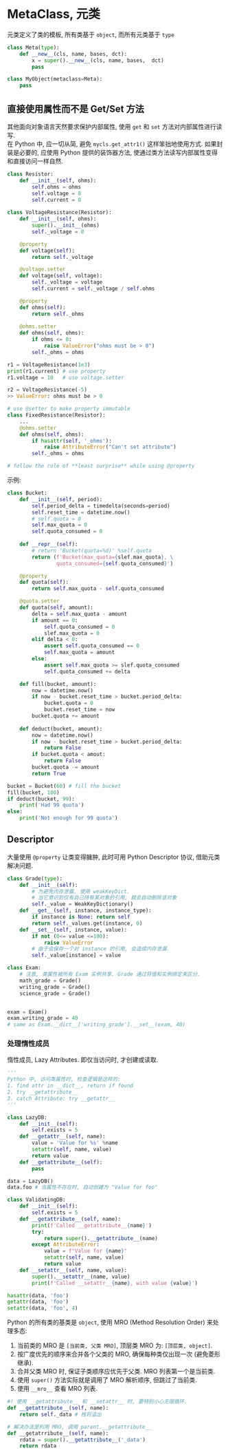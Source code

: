 # MetaClass, 元类

元类定义了类的模板, 所有类基于 `object`, 而所有元类基于 `type`

```python
class Meta(type):
	def __new__(cls, name, bases, dct):
		x = super().__new__(cls, name, bases,  dct)
		pass

class MyObject(metaclass=Meta):
	pass
```

## 直接使用属性而不是 Get/Set 方法

其他面向对象语言天然要求保护内部属性, 使用 `get` 和 `set` 方法对内部属性进行读写.  
在 Python 中, 应一切从简, 避免 `mycls.get_attr1()` 这样笨拙地使用方式. 如果封装是必要的, 应使用 Python 提供的装饰器方法, 使通过类方法读写内部属性变得和直接访问一样自然. 

```python
class Resistor:
	def __init__(self, ohms):
		self.ohms = ohms
		self.voltage = 0
		self.current = 0
		
class VoltageResistance(Resistor):
	def __init__(self, ohms):
		super().__init__(ohms)
		self._voltage = 0

	@property
	def voltage(self):
		return self._voltage

	@voltage.setter
	def voltage(self, voltage):
		self._voltage = voltage
		self.current = self._voltage / self.ohms

	@property
	def ohms(self):
		return self._ohms
		
	@ohms.setter
	def ohms(self, ohms):
		if ohms <= 0:
			raise ValueError("ohms must be > 0")
		self._ohms = ohms

r1 = VoltageResistance(1e3)
print(r1.current) # use property
r1.voltage = 10   # use voltage.setter

r2 = VoltageResistance(-5) 
>> ValueError: ohms must be > 0

# use @setter to make property immutable
class FixedResistance(Resistor):
	...
	@ohms.setter
	def ohms(self, ohms):
		if hasattr(self, '_ohms'):
			raise AttributeError("Can't set attribute")
		self._ohms = ohms

# follow the rule of **least surprise** while using @property
```

示例:
```python
class Bucket:
	def __init__(self, period):
		self.period_delta = timedelta(seconds=period)
		self.reset_time = datetime.now()
		# self.quota = 0
		self.max_quota = 0
		self.quota_consumed = 0
		
	def __repr__(self):
		# return 'Bucket(quota=%d)' %self.quota
		return (f'Bucket(max_quota={slef.max_quota}, \
				quota_consumed={self.quota_consumed}')

	@property
	def quota(self):
		return self.max_quota - self.quota_consumed

	@quota.setter
	def quota(self, amount):
		delta = self.max_quota - amount
		if amount == 0:
			self.quota_consumed = 0
			slef.max_quota = 0
		elif delta < 0:
			assert self.quota_consumed == 0
			self.max_quota = amount
		else:
			assert self.max_quota >= slef.quota_consumed
			self.quota_consumed += delta

	def fill(bucket, amount):
		now = datetime.now()
		if now - bucket.reset_time > bucket.period_delta:
			bucket.quota = 0
			bucket.reset_time = now
		bucket.quota += amount
		
	def deduct(bucket, amount):
		now = datetime.now()
		if now - bucket.reset_time > bucket.period_delta:
			return False
		if bucket.quota < amout:
			return False
		bucket.quota -= amount
		return True

bucket = Bucket(60) # fill the bucket
fill(bucket, 100)
if deduct(bucket, 99):
	print('Had 99 quota')
else:
	print('Not enough for 99 quota')
```

## Descriptor

大量使用 `@property` 让类变得臃肿, 此时可用 Python Descriptor 协议, 借助元类解决问题.

```python
class Grade(type):
	def __init__(self):
		# 为避免内存泄露, 使用 weakKeyDict. 
		# 当它意识到仅有自己持有某对象的引用, 就会自动删除该对象
		self._value = WeakKeyDictionary()
	def __get__(self, instance, instance_type):
		if instance is None: return self
		return self._values.get(instance, 0)
	def __set__(self, instance, value):
		if not (0<= value <=100):
			raise ValueError
		# 由于会保存一个对 instance 的引用, 会造成内存泄漏.
		self._value[instance] = value

class Exam:
	# 注意, 类属性被所有 Exam 实例共享. Grade 通过将值和实例绑定来区分.
	math_grade = Grade()
	writing_grade = Grade()
	science_grade = Grade()


exam = Exam()
exam.writing_grade = 40
# same as Exam.__dict__['writing_grade'].__set__(exam, 40)
```

### 处理惰性成员

惰性成员, Lazy Attributes. 即仅当访问时, 才创建或读取.

```python
'''
Python 中, 访问类属性时, 检查逻辑是这样的:
1. find attr in __dict__, return if found
2. try __getattribute__
3. catch Attribute: try __getattr__
'''
```

```python
class LazyDB:
	def __init__(self):
		self.exists = 5
	def __getattr__(self, name):
		value = 'Value for %s' %name
		setattr(self, name, value)
		return value
	def __getattribute__(self):
		pass

data = LazyDB()
data.foo # 当属性不存在时, 自动创建为 "Value for foo"

class ValidatingDB:
	def __init__(self):
		self.exists = 5
	def __getattribute__(self, name):
		print(f'Called __getattribute__{name}')
		try:
			return super().__getattribute__(name)
		except AttributeError:
			value = f"Value for {name}"
			setattr(self, name, value)
			return value
	def __setattr__(self, name, value):
		super().__setattr__(name, value)
		print(f'Called __setattr__{name}, with value {value}')

hasattr(data, 'foo')
getattr(data, 'foo')
setattr(data, 'foo', 4)
```

Python 的所有类的基类是 `object`, 使用 MRO (Method Resolution Order) 来处理多态:
1. 当前类的 MRO 是 `[当前类, 父类 MRO]`, 顶层类 MRO 为: `[顶层类, object]`.
2. 按广度优先的顺序来合并各个父类的 MRO, 确保每种类仅出现一次 (避免菱形继承).
3. 合并父类 MRO 时, 保证子类顺序应优先于父类. MRO 列表第一个是当前类.
4. 使用 `super()` 方法实际就是调用了 MRO 解析顺序, 但跳过了当前类.
5. 使用 `__mro__` 查看 MRO 列表.

```python
#! 使用 __getattribute__ 和 __setattr__ 时, 要特别小心无限循环.
def __getattribute__(self, name):
	return self._data # 栈将溢出

# 解决办法是利用 MRO, 调用 parent.__getattribute__
def __getatrribute__(self, name):
	rdata = super().__getattribute__('_data')
	return rdata
```
